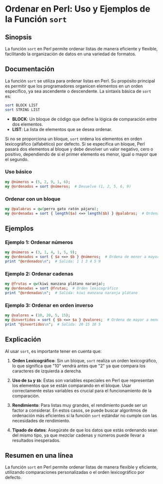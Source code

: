<!--
Meta Description: # Ordenar en Perl: Uso y Ejemplos de la Función `sort` ## Sinopsis La función `sort` en Perl permite ordenar listas de manera eficiente y flexible, fa...
Meta Keywords: sort, que, perl, ordenar, orden
-->

# Ordenar en Perl: Uso y Ejemplos de la Función `sort`

## Sinopsis
La función `sort` en Perl permite ordenar listas de manera eficiente y flexible, facilitando la organización de datos en una variedad de formatos.

## Documentación
La función `sort` se utiliza para ordenar listas en Perl. Su propósito principal es permitir que los programadores organicen elementos en un orden específico, ya sea ascendente o descendente. La sintaxis básica de `sort` es:

```perl
sort BLOCK LIST
sort STRING LIST
```

- **BLOCK**: Un bloque de código que define la lógica de comparación entre dos elementos.
- **LIST**: La lista de elementos que se desea ordenar.

Si no se proporciona un bloque, `sort` ordena los elementos en orden lexicográfico (alfabético) por defecto. Si se especifica un bloque, Perl pasará dos elementos al bloque y debe devolver un valor negativo, cero o positivo, dependiendo de si el primer elemento es menor, igual o mayor que el segundo.

### Uso básico
```perl
my @números = (5, 2, 9, 1, 6);
my @ordenados = sort @números;  # Devuelve (1, 2, 5, 6, 9)
```

### Ordenar con un bloque
```perl
my @palabras = qw(perro gato ratón pájaro);
my @ordenadas = sort { length($a) <=> length($b) } @palabras;  # Ordena por longitud
```

## Ejemplos
### Ejemplo 1: Ordenar números
```perl
my @números = (3, 1, 4, 1, 5, 9);
my @ordenados = sort { $a <=> $b } @números;  # Ordena de menor a mayor
print "@ordenados\n";  # Salida: 1 1 3 4 5 9
```

### Ejemplo 2: Ordenar cadenas
```perl
my @frutas = qw(kiwi manzana plátano naranja);
my @ordenadas = sort @frutas;  # Orden lexicográfico
print "@ordenadas\n";  # Salida: kiwi manzana naranja plátano
```

### Ejemplo 3: Ordenar en orden inverso
```perl
my @valores = (10, 20, 5, 15);
my @invertidos = sort { $b <=> $a } @valores;  # Ordena de mayor a menor
print "@invertidos\n";  # Salida: 20 15 10 5
```

## Explicación
Al usar `sort`, es importante tener en cuenta que:

1. **Orden Lexicográfico**: Sin un bloque, `sort` realiza un orden lexicográfico, lo que significa que "10" vendrá antes que "2" ya que compara los caracteres de izquierda a derecha.
   
2. **Uso de `$a` y `$b`**: Estas son variables especiales en Perl que representan los elementos que se están comparando en el bloque. Usar correctamente estas variables es crucial para el funcionamiento de la comparación.

3. **Rendimiento**: Para listas muy grandes, el rendimiento puede ser un factor a considerar. En estos casos, se puede buscar algoritmos de ordenación más eficientes si la función `sort` estándar no cumple con las necesidades de rendimiento.

4. **Tipado de datos**: Asegúrate de que los datos que estás ordenando sean del mismo tipo, ya que mezclar cadenas y números puede llevar a resultados inesperados.

## Resumen en una línea
La función `sort` en Perl permite ordenar listas de manera flexible y eficiente, utilizando comparaciones personalizadas o el orden lexicográfico por defecto.